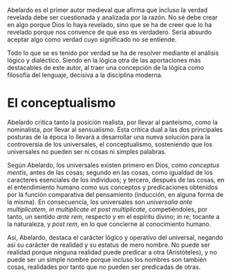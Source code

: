 
Abelardo es el primer autor medieval que afirma que incluso la verdad revelada debe ser cuestionada y analizada por la razón. No sé debe crear en algo porque Dios lo haya revelado, sino que se ha de creer que lo ha revelado porque nos convence de que eso es verdadero. Sería absurdo aceptar algo como verdad cuyo significado no se entiende.

Todo lo que se es tenido por verdad se ha de resolver mediante el análisis lógico y dialéctico. Siendo en la lógica otra de las aportaciones más destacables de este autor, al traer una concepción de la lógica como filosofía del lenguaje, decisiva a la disciplina moderna.


# El conceptualismo

Abelardo critica tanto la posición realista, por llevar al panteísmo, como la nominalista, por llevar al sensualismo. Esta crítica dual a las dos principales posturas de la época lo llevará a desarrollar una nueva solución para la controversia de los universales, el conceptualismo, sosteniendo que los universales no pueden ser ni cosas ni simples palabras.

Según Abelardo, los universales existen primero en Dios, como *conceptus mentis*, antes de las cosas; segundo en las cosas, como igualdad de los caracteres esenciales de los individuos; y tercero, después de las cosas, en el entendimiento humano como sus conceptos y predicaciones obtenidos por la función comparativa del pensamiento (inducción, en alguna forma de la misma). En consecuencia, los universales son *universalia ante multiplicatem, in multiplicate et post multiplicate*, competiéndoles, por tanto, un sentido *ante rem*, respecto y en el espíritu divino; *in re*; tocante a la naturaleza, y *post rem*, en lo que concierne al conocimiento humano.

Así, Abelardo, destaca el carácter lógico y operativo del universal, negando así su carácter de realidad y su estatus de mero nombre. No puede ser realidad porque ninguna realidad puede predicar a otra (Aristóteles), y no puede ser un simple nombre porque incluso los nombres son también cosas, realidades por tanto que no pueden ser predicadas de otras.

